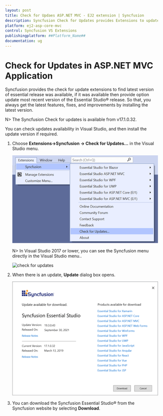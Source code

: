 ```yaml
---
layout: post
title: Check for Updaes ASP.NET MVC - EJ2 extension | Syncfusion
description: Syncfusion Check for Updates provides Extensions to update most recent version of the Essential Studio® release.
platform: ej2-asp-core-mvc
control: Syncfusion VS Extensions
publishingplatform: ##Platform_Name##
documentation: ug
---
```


# Check for Updates in ASP.NET MVC Application

Syncfusion provides the check for update extensions to find latest version of essential release was available, if it was available then provide option update most recent version of the Essential Studio® release. So that, you always get the latest features, fixes, and improvements by installing the latest version.

N> The Syncfusion Check for updates is available from v17.1.0.32.

You can check updates availability in Visual Studio, and then install the update version if required.

1. Choose **Extensions->Syncfusion -> Check for Updates…** in the Visual Studio menu.

    ![check for updates](images/check-for-updates-latest.png)

    N> In Visual Studio 2017 or lower, you can see the Syncfusion menu directly in the Visual Studio menu..

    ![check for updates](images/check-for-updates.png)

2. When there is an update, **Update** dialog box opens.

    ![update dialog](images/update-dialog.png)

3. You can download the Syncfusion Essential Studio® from the Syncfusion website by selecting **Download**.